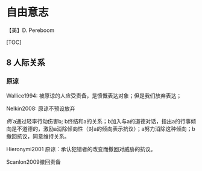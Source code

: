 # 自由意志

【美】D. Pereboom

[TOC]



## 8 人际关系

### 原谅

Wallice1994: 被原谅的人应受责备，是愤慨表达对象；但是我们放弃表达；

Nelkin2008: 原谅不预设放弃

*例* a通过轻率行动伤害b; b终结和a的关系；b加入与a的道德对话，指出a的行事倾向是不道德的，激励a消除倾向性（对a的倾向表示抗议）；a努力消除这种倾向；b撤回抗议，同意维持关系。

Hieronymi2001 原谅：承认犯错者的改变而撤回对威胁的抗议。

Scanlon2009撤回责备

